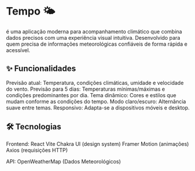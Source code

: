# Tempo 🌤️

é uma aplicação moderna para acompanhamento climático que combina dados precisos com uma experiência visual intuitiva. Desenvolvido para quem precisa de informações meteorológicas confiáveis de forma rápida e acessível.

## ✨ Funcionalidades

Previsão atual: Temperatura, condições climáticas, umidade e velocidade do vento.
Previsão para 5 dias: Temperaturas mínimas/máximas e condições predominantes por dia.
Tema dinâmico: Cores e estilos que mudam conforme as condições do tempo.
Modo claro/escuro: Alternância suave entre temas.
Responsivo: Adapta-se a dispositivos móveis e desktop.

## 🛠️ Tecnologias

Frontend:
React
Vite
Chakra UI (design system)
Framer Motion (animações)
Axios (requisições HTTP)

API:
OpenWeatherMap (Dados Meteorológicos)